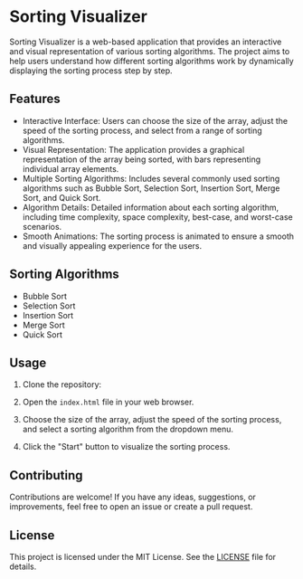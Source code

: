 # Sorting Visualizer

Sorting Visualizer is a web-based application that provides an interactive and visual representation of various sorting algorithms. The project aims to help users understand how different sorting algorithms work by dynamically displaying the sorting process step by step.

## Features

- Interactive Interface: Users can choose the size of the array, adjust the speed of the sorting process, and select from a range of sorting algorithms.
- Visual Representation: The application provides a graphical representation of the array being sorted, with bars representing individual array elements.
- Multiple Sorting Algorithms: Includes several commonly used sorting algorithms such as Bubble Sort, Selection Sort, Insertion Sort, Merge Sort, and Quick Sort.
- Algorithm Details: Detailed information about each sorting algorithm, including time complexity, space complexity, best-case, and worst-case scenarios.
- Smooth Animations: The sorting process is animated to ensure a smooth and visually appealing experience for the users.

## Sorting Algorithms

- Bubble Sort
- Selection Sort
- Insertion Sort
- Merge Sort
- Quick Sort

## Usage

1. Clone the repository:

2. Open the `index.html` file in your web browser.

3. Choose the size of the array, adjust the speed of the sorting process, and select a sorting algorithm from the dropdown menu.

4. Click the "Start" button to visualize the sorting process.

## Contributing

Contributions are welcome! If you have any ideas, suggestions, or improvements, feel free to open an issue or create a pull request.

## License

This project is licensed under the MIT License. See the [LICENSE](LICENSE) file for details.

